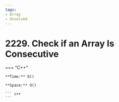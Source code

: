 ```yaml
---
tags:
- Array
- Unsolved
---
```



# 2229. Check if an Array Is Consecutive

=== "C++"

    **Time:** O()

    **Space:** O()

    ``` c++
    ```